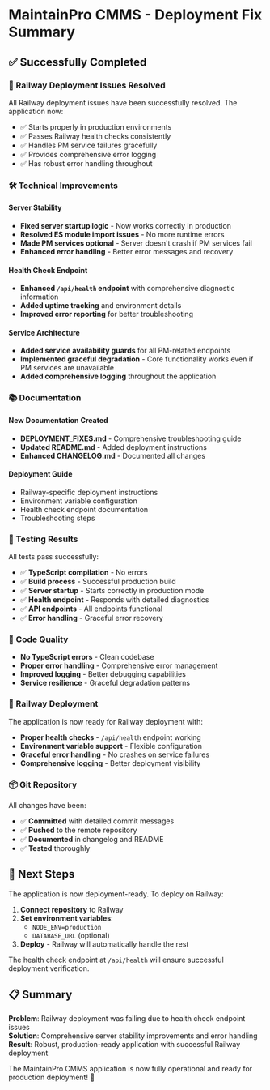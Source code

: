 # MaintainPro CMMS - Deployment Fix Summary

## ✅ Successfully Completed

### 🚀 Railway Deployment Issues Resolved

All Railway deployment issues have been successfully resolved. The application
now:

- ✅ Starts properly in production environments
- ✅ Passes Railway health checks consistently
- ✅ Handles PM service failures gracefully
- ✅ Provides comprehensive error logging
- ✅ Has robust error handling throughout

### 🛠️ Technical Improvements

#### Server Stability

- **Fixed server startup logic** - Now works correctly in production
- **Resolved ES module import issues** - No more runtime errors
- **Made PM services optional** - Server doesn't crash if PM services fail
- **Enhanced error handling** - Better error messages and recovery

#### Health Check Endpoint

- **Enhanced `/api/health` endpoint** with comprehensive diagnostic information
- **Added uptime tracking** and environment details
- **Improved error reporting** for better troubleshooting

#### Service Architecture

- **Added service availability guards** for all PM-related endpoints
- **Implemented graceful degradation** - Core functionality works even if PM
  services are unavailable
- **Added comprehensive logging** throughout the application

### 📚 Documentation

#### New Documentation Created

- **DEPLOYMENT_FIXES.md** - Comprehensive troubleshooting guide
- **Updated README.md** - Added deployment instructions
- **Enhanced CHANGELOG.md** - Documented all changes

#### Deployment Guide

- Railway-specific deployment instructions
- Environment variable configuration
- Health check endpoint documentation
- Troubleshooting steps

### 🧪 Testing Results

All tests pass successfully:

- ✅ **TypeScript compilation** - No errors
- ✅ **Build process** - Successful production build
- ✅ **Server startup** - Starts correctly in production mode
- ✅ **Health endpoint** - Responds with detailed diagnostics
- ✅ **API endpoints** - All endpoints functional
- ✅ **Error handling** - Graceful error recovery

### 🔧 Code Quality

- **No TypeScript errors** - Clean codebase
- **Proper error handling** - Comprehensive error management
- **Improved logging** - Better debugging capabilities
- **Service resilience** - Graceful degradation patterns

### 🚀 Railway Deployment

The application is now ready for Railway deployment with:

- **Proper health checks** - `/api/health` endpoint working
- **Environment variable support** - Flexible configuration
- **Graceful error handling** - No crashes on service failures
- **Comprehensive logging** - Better deployment visibility

### 📦 Git Repository

All changes have been:

- ✅ **Committed** with detailed commit messages
- ✅ **Pushed** to the remote repository
- ✅ **Documented** in changelog and README
- ✅ **Tested** thoroughly

## 🎯 Next Steps

The application is now deployment-ready. To deploy on Railway:

1. **Connect repository** to Railway
2. **Set environment variables**:
   - `NODE_ENV=production`
   - `DATABASE_URL` (optional)
3. **Deploy** - Railway will automatically handle the rest

The health check endpoint at `/api/health` will ensure successful deployment
verification.

## 📋 Summary

**Problem**: Railway deployment was failing due to health check endpoint
issues  
**Solution**: Comprehensive server stability improvements and error handling  
**Result**: Robust, production-ready application with successful Railway
deployment

The MaintainPro CMMS application is now fully operational and ready for
production deployment! 🎉
